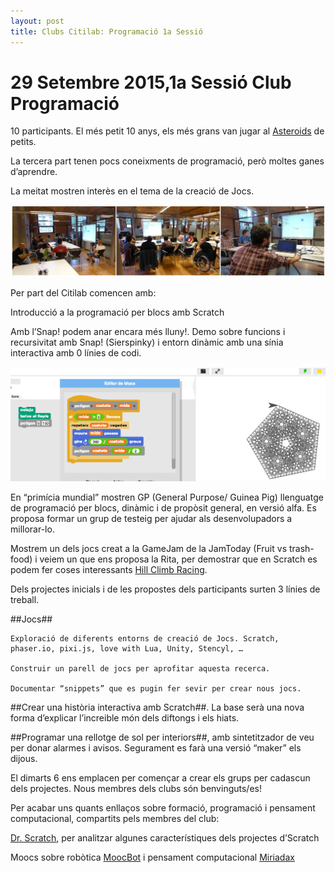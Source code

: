 ```yaml
---
layout: post
title: Clubs Citilab: Programació 1a Sessió
---
```


# 29 Setembre 2015,1a Sessió Club Programació

10 participants. El més petit 10 anys, els més grans van jugar al [Asteroids](https://en.wikipedia.org/wiki/Asteroids_%28video_game%29) de petits.

La tercera part tenen pocs coneixments de programació, però moltes ganes d’aprendre.

La meitat mostren interès en el tema de la creació de Jocs.

![Club Prog 1a Sessió](../img/clubprog1_1.jpg)

Per part del Citilab comencen amb:

Introducció a la programació per blocs amb Scratch

Amb l’Snap! podem anar encara més lluny!.  Demo sobre funcions i recursivitat amb Snap! (Sierspinky) i  entorn dinàmic amb una sínia interactiva amb 0 línies de codi.


![Fractals amb Snap!](img/clubprog1_2.png)

En “primícia mundial” mostren GP (General Purpose/ Guinea Pig) llenguatge de programació per blocs, dinàmic i de propòsit general, en versió alfa. Es proposa formar un grup de testeig per ajudar als desenvolupadors a millorar-lo.

Mostrem un dels jocs creat a la GameJam de la JamToday (Fruit vs trash-food) i veiem un que ens proposa la Rita,  per demostrar que en Scratch es podem fer coses interessants [Hill Climb Racing](https://scratch.mit.edu/projects/56667360/).

Dels projectes inicials i de les propostes dels participants surten 3 línies de treball.

##Jocs##

    Exploració de diferents entorns de creació de Jocs. Scratch, phaser.io, pixi.js, love with Lua, Unity, Stencyl, …

    Construir un parell de jocs per aprofitar aquesta recerca.

    Documentar “snippets” que es pugin fer sevir per crear nous jocs.


##Crear una història interactiva amb Scratch##. La base serà una nova forma d’explicar l’increible món dels diftongs i els hiats.

##Programar una rellotge de sol per interiors##, amb sintetitzador de veu  per donar alarmes i avisos. Segurament es farà una versió “maker” els dijous.

El dimarts 6 ens emplacen per començar a crear els grups per cadascun dels projectes. Nous membres dels clubs són benvinguts/es!

Per acabar uns  quants enllaços sobre formació, programació i pensament computacional, compartits pels membres del club:

[Dr. Scratch](http://drscratch.programamos.es/), per analitzar algunes característiques dels projectes d’Scratch

Moocs sobre robòtica [MoocBot](http://drscratch.programamos.es/) i pensament computacional [Miriadax](https://miriadax.net/web/pensamiento-computacional-en-la-escuela-2ed)




